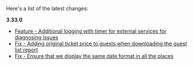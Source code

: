 Here's a list of the latest changes:

**3.33.0**

- [Feature - Additional logging with timer for external services for diagnosing issues](https://trello.com/c/hmWtPGph/667-improve-the-logging-of-duration-for-outbound-calls)
- [Fix - Adding original ticket price to guests when downloading the guest list report](https://trello.com/c/7boFqvit/663-show-the-ticket-price-in-the-download-guests)
- [Fix - Ensure that we display the same date format in all the places](https://trello.com/c/53uLx8Rs/645-fix-all-the-display-dates-to-be-consistent)

